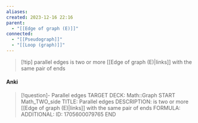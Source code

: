```yaml
---
aliases: 
created: 2023-12-16 22:16
parent:
  - "[[Edge of graph (E)]]"
connected:
  - "[[Pseudograph]]"
  - "[[Loop (graph)]]"
---
```


> [!tip] parallel edges
is two or more [[Edge of graph (E)|links]]  with the same pair of ends

#### Anki
> [!question]- Parallel edges
TARGET DECK: Math::Graph
START
Math_TWO_side
TITLE: Parallel edges
DESCRIPTION: is two or more [[Edge of graph (E)|links]]  with the same pair of ends
FORMULA: 
ADDITIONAL:
ID: 1705600079765
END












